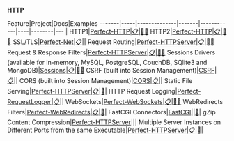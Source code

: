 **HTTP**

Feature|Project|Docs|Examples
-------|-----|--------------|-------|------------|----|--------|---
|
HTTP1|[Perfect-HTTP](https://github.com/PerfectlySoft/Perfect-HTTP)|[:clipboard:](https://www.perfect.org/docs/HTTPServer.html)|[:paperclip:](https://github.com/PerfectlySoft/PerfectTemplate)[:paperclip:](https://github.com/PerfectExamples/Perfect-Cookie-Demo)
HTTP2|[Perfect-HTTP](https://github.com/PerfectlySoft/Perfect-HTTP)|[:clipboard:](https://www.perfect.org/docs/HTTPServer.html)|[:paperclip:](https://github.com/PerfectlySoft/PerfectTemplate)[:paperclip:](https://github.com/PerfectExamples/Perfect-Cookie-Demo)
SSL/TLS|[Perfect-Net](https://github.com/PerfectlySoft/Perfect-Net)|[:clipboard:](https://www.perfect.org/docs/HTTPServer.html)||
Request Routing|[Perfect-HTTPServer](https://github.com/PerfectlySoft/Perfect-HTTPServer)|[:clipboard:](https://www.perfect.org/docs/routing.html)|[:paperclip:](https://github.com/PerfectlySoft/PerfectTemplate)[:paperclip:](https://github.com/PerfectExamples/Perfect-Cookie-Demo)
Request & Response Filters|[Perfect-HTTPServer](https://github.com/PerfectlySoft/Perfect-HTTPServer)|[:clipboard:](https://www.perfect.org/docs/filters.html)|[:paperclip:](https://github.com/PerfectlySoft/PerfectTemplate)[:paperclip:](https://github.com/PerfectExamples/Perfect-Cookie-Demo)
Sessions Drivers (available for in-memory, MySQL, PostgreSQL, CouchDB, SQlite3 and MongoDB)|[Sessions](https://github.com/PerfectlySoft/Perfect-Session)|[:clipboard:](https://www.perfect.org/docs/sessions.html)|[:paperclip:](https://github.com/PerfectExamples/Perfect-Session-Memory-Demo)[:paperclip:](https://github.com/PerfectExamples/Perfect-Session-MySQL-Demo)
CSRF (built into Session Management)|[CSRF](https://github.com/PerfectlySoft/Perfect-Session)|[:clipboard:](https://www.perfect.org/docs/csrf.html)||
CORS (built into Session Management)|[CORS](https://github.com/PerfectlySoft/Perfect-Session)|[:clipboard:](https://www.perfect.org/docs/cors.html)||
Static File Serving|[Perfect-HTTPServer](https://github.com/PerfectlySoft/Perfect-HTTPServer)|[:clipboard:](https://www.perfect.org/docs/staticFileContent.html)|[:paperclip:](https://github.com/PerfectlySoft/PerfectTemplate)|
HTTP Request Logging|[Perfect-RequestLogger](https://github.com/PerfectlySoft/Perfect-RequestLogger)|[:clipboard:](https://www.perfect.org/docs/HTTPRequestLogging.html)||
WebSockets|[Perfect-WebSockets](https://github.com/PerfectlySoft/Perfect-WebSockets)|[:clipboard:](https://www.perfect.org/docs/webSockets.html)|[:paperclip:](https://github.com/PerfectExamples/Perfect-WebSocketsServer)[:paperclip:](https://github.com/PerfectExamples/Perfect-Chat-Demo)
WebRedirects Filters|[Perfect-WebRedirects](https://github.com/PerfectlySoft/Perfect-WebRedirects)|[:clipboard:](https://github.com/PerfectlySoft/Perfect-WebRedirects)|[:paperclip:](https://github.com/PerfectExamples/Perfect-WebRedirects-Demo)|
FastCGI Connectors|[FastCGI](https://github.com/PerfectlySoft/Perfect-FastCGI)||[:paperclip:](https://github.com/PerfectlySoft/PerfectTemplateFCGI)|
gZip Content Compression|[Perfect-HTTPServer](https://github.com/PerfectlySoft/Perfect-HTTPServer)|||
Multiple Server Instances on Different Ports from the same Executable|[Perfect-HTTPServer](https://github.com/PerfectlySoft/Perfect-HTTPServer)|[:clipboard:](https://www.perfect.org/docs/HTTPServer.html)|[:paperclip:](https://github.com/PerfectExamples/Multiple-Server-Instances-Demo)|
